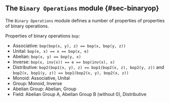 
## The `Binary Operations` module {#sec-binaryop}

The `Binary Operations` module defines a number of properties of properties of binary operations.

Properties of binary operations `bop`:
- Associative: `bop(bop(x, y), z) == bop(x, bop(y, z))`
- Unital: `bop(e, x) == x == bop(x, e)`
- Abelian: `bop(x, y) == bop(y, x)`
- Inverse: `bop(x, inv(x)) == e == bop(inv(x), x)`
- Distributive: `bop2(bop1(x, y), z) == bop1(bop2(x, z), bop2(y, z))` and `bop2(x, bop1(y, z)) == bop1(bop2(x, y), bop2(x, z))`
- Monoid: Associative, Unital
- Group: Monoid, Inverse
- Abelian Group: Abelian, Group
- Field: Abelian Group A, Abelian Group B (without 0), Distributive